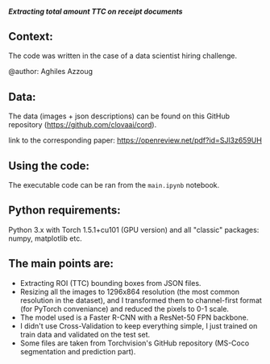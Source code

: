 ##### Extracting total amount TTC on receipt documents

## Context:
The code was written in the case of a data scientist hiring challenge.

@author: Aghiles Azzoug

## Data:
The data (images + json descriptions) can be found on this GitHub repository (https://github.com/clovaai/cord). 

link to the corresponding paper: https://openreview.net/pdf?id=SJl3z659UH

## Using the code:
The executable code can be ran from the `main.ipynb` notebook.

## Python requirements:
Python 3.x with Torch 1.5.1+cu101 (GPU version) and all "classic" packages: numpy, matplotlib etc.

## The main points are:
* Extracting ROI (TTC) bounding boxes from JSON files.
* Resizing all the images to 1296x864 resolution (the most common resolution in the dataset), and I transformed them to channel-first format (for PyTorch conveniance) and reduced the pixels to 0-1 scale.
* The model used is a Faster R-CNN with a ResNet-50 FPN backbone.
* I didn't use Cross-Validation to keep everything simple, I just trained on train data and validated on the test set.
* Some files are taken from Torchvision's GitHub repository (MS-Coco segmentation and prediction part).
